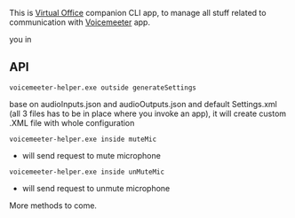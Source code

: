 This is [Virtual Office](https://github.com/ef-global/electron-poc) companion CLI app, to manage all stuff related to communication with [Voicemeeter](https://www.google.com/search?client=safari&rls=en&q=voicemeeter&ie=UTF-8&oe=UTF-8) app.

you in
## API
```
voicemeeter-helper.exe outside generateSettings
```
base on audioInputs.json and audioOutputs.json and default Settings.xml (all 3 files has to be in place where you invoke an app), it will create custom .XML file with whole configuration

```
voicemeeter-helper.exe inside muteMic
```
 - will send request to mute microphone

```
voicemeeter-helper.exe inside unMuteMic
```
 - will send request to unmute microphone
 

More methods to come.
